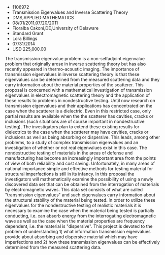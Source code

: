 
* 1106972
* Transmission Eigenvalues and Inverse Scattering Theory
* DMS,APPLIED MATHEMATICS
* 08/01/2011,07/20/2011
* Fioralba Cakoni,DE,University of Delaware
* Standard Grant
* Lora Billings
* 07/31/2014
* USD 225,000.00

The transmission eigenvalue problem is a non-selfadjoint eigenvalue problem that
originally arose in inverse scattering theory but has also recently appeared in
thermo-acoustic imaging. The importance of transmission eigenvalues in inverse
scattering theory is that these eigenvalues can be determined from the measured
scattering data and they carry information about the material properties of the
scatterer. This proposal is concerned with a mathematical investigation of
transmission eigenvalues in electromagnetic scattering theory and the
application of these results to problems in nondestructive testing. Until now
research on transmission eigenvalues and their applications has concentrated on
the case when the scatterer is a dielectric. Even in this restricted case, only
partial results are available when the the scatterer has cavities, cracks or
inclusions (such situations are of course important in nondestructive testing).
The investigators plan to extend these existing results for dielectrics to the
case when the scatterer may have cavities, cracks or inclusions as well as being
absorbing or dispersive. This leads, among other problems, to a study of complex
transmission eigenvalues and an investigation of whether or not real eigenvalues
exist in this case. The nondestructive testing of materials in the areas of
defense and manufacturing has become an increasingly important area from the
points of view of both reliability and cost saving. Unfortunately, in many areas
of national importance simple and effective methods for testing material for
structural imperfections is still in its infancy. In this proposal the
investigators will mathematically examine the possibility of using a newly
discovered data set that can be obtained from the interrogation of materials by
electromagnetic waves. This data set consists of what are called "transmission
eigenvalues" and such eigenvalues carry information about the structural
stability of the material being tested. In order to utilize these eigenvalues
for the nondestructive testing of realistic materials it is necessary to examine
the case when the material being tested is partially conducting, i.e. can absorb
energy from the interrogating electromagnetic wave as well as the case when the
material properties are frequency dependent, i.e. the material is "dispersive".
This project is devoted to the problem of understanding 1) what information
transmission eigenvalues provide about absorbing and dispersive material which
may have imperfections and 2) how these transmission eigenvalues can be
effectively determined from the measured scattering data.
